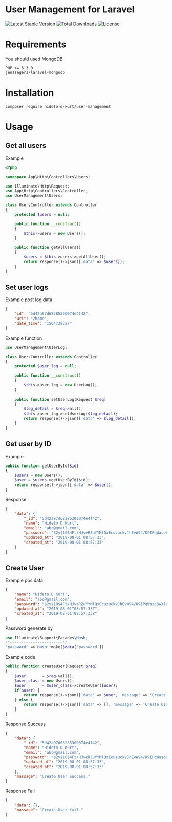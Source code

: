 # User Management for Laravel
[![Latest Stable Version](https://poser.pugx.org/hideto-d-kurt/user-management/v/stable)](https://packagist.org/packages/hideto-d-kurt/user-management)
[![Total Downloads](https://poser.pugx.org/hideto-d-kurt/user-management/downloads)](https://packagist.org/packages/hideto-d-kurt/user-management)
[![License](https://poser.pugx.org/hideto-d-kurt/user-management/license)](https://packagist.org/packages/hideto-d-kurt/user-management)

# Requirements
You should used MongoDB
```
PHP >= 5.3.0
jenssegers/laravel-mongodb
```

# Installation
```shell
composer require hideto-d-kurt/user-management
```

# Usage
## Get all users
Example
```php
<?php

namespace App\Http\Controllers\Users;

use Illuminate\Http\Request;
use App\Http\Controllers\Controller;
use UserManagement\Users;

class UsersController extends Controller
{
    protected $users = null;

    public function __construct()
    {
        $this->users = new Users();
    }

    public function getAllUsers()
    {
        $users = $this->users->getAllUser();
        return response()->json(['data' => $users]);
    }
}

```

## Set user logs
Example post log data
```json
{
    "id": "5d42a97d68285300074e4f42",
    "uri": "/home",
    "date_time": "1564739327"
}
```
Example function
```php
use UserManagement\UserLog;

class UsersController extends Controller
{
    protected $user_log = null;

    public function __construct()
    {
        $this->user_log = new UserLog();
    }
    
    public function setUserLog(Request $req)
    {
        $log_detail = $req->all();
        $this->user_log->setUserLog($log_detail);
        return response()->json(['data' => $log_detail]);
    }
}
```

## Get user by ID
Example
```php
public function getUserById($id)
{
    $users = new Users();
    $user = $users->getUserById($id);
    return response()->json(['data' => $user]);
}
```

Response
```json
{
    "data": {
        "_id": "5d42a97d68285300074e4f42",
        "name": "Hideto D Kurt",
        "email": "abc@gmail.com",
        "password": "$2y$10$4Ft/HJveRZuYYMlQxEcuzuckvJhEvW94/K9IPqWaso8wXl0POCKHG",
        "updated_at": "2019-08-01 08:57:33",
        "created_at": "2019-08-01 08:57:33"
    }
}
```

## Create User
Example pos data
```json
{
    "name": "Hideto D Kurt",
    "email": "abc@gmail.com",
    "password": "$2y$10$4Ft/HJveRZuYYMlQxEcuzuckvJhEvW94/K9IPqWaso8wXl0POCKHG",
    "updated_at": "2019-08-01T08:57:33Z",
    "created_at": "2019-08-01T08:57:33Z"
}
```
Password generate by 
```php
use Illuminate\Support\Facades\Hash;
/*-----------------------*/
'password' => Hash::make($data['password'])
```

Example code
```php
public function createUser(Request $req)
{
    $user       = $req->all();
    $user_class = new Users();
    $user       = $user_class->createUser($user);
    if($user) {
        return response()->json(['data' => $user, 'message' => 'Create User Success.']);
    } else {
        return response()->json(['data' => [], 'message' => 'Create User fail.']);
    }
}
```

Response Success
```json
{
    "data": {
        "_id": "5d42a97d68285300074e4f42",
        "name": "Hideto D Kurt",
        "email": "abc@gmail.com",
        "password": "$2y$10$4Ft/HJveRZuYYMlQxEcuzuckvJhEvW94/K9IPqWaso8wXl0POCKHG",
        "updated_at": "2019-08-01 08:57:33",
        "created_at": "2019-08-01 08:57:33"
    },
    "massage": "Create User Success."
}
```

Response Fail
```json
{
    "data": {},
    "massage": "Create User fail."
}
```